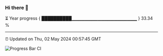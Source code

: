 ### Hi there 👋

⏳ Year progress { ██████████▁▁▁▁▁▁▁▁▁▁▁▁▁▁▁▁▁▁▁▁ } 33.34 %

---

⏰ Updated on Thu, 02 May 2024 00:57:45 GMT

![Progress Bar CI](https://github.com/JuvenileQ/Progress-Bar-CI/workflows/main/badge.svg)
